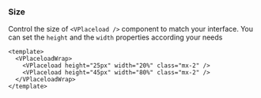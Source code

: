 ### Size

Control the size of `<VPlaceload />` component to match your interface.
You can set the `height` and the `width` properties according your needs

<!--code-->

```vue
<template>
  <VPlaceloadWrap>
    <VPlaceload height="25px" width="20%" class="mx-2" />
    <VPlaceload height="45px" width="80%" class="mx-2" />
  </VPlaceloadWrap>
</template>
```

<!--/code-->

<!--example-->

<VPlaceloadWrap>
  <VPlaceload height="25px" width="20%" class="mx-2" />
  <VPlaceload height="45px" width="80%" class="mx-2" />
</VPlaceloadWrap>

<!--/example-->
